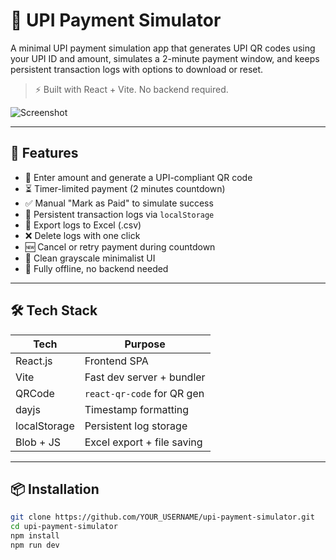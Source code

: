 # 🧾 UPI Payment Simulator

A minimal UPI payment simulation app that generates UPI QR codes using your UPI ID and amount, simulates a 2-minute payment window, and keeps persistent transaction logs with options to download or reset.

> ⚡ Built with React + Vite. No backend required.

![Screenshot](./screenshot.png)

---

## 🚀 Features

- 🔐 Enter amount and generate a UPI-compliant QR code
- ⏳ Timer-limited payment (2 minutes countdown)
- ✅ Manual "Mark as Paid" to simulate success
- 📜 Persistent transaction logs via `localStorage`
- 📂 Export logs to Excel (.csv)
- ❌ Delete logs with one click
- 🆕 Cancel or retry payment during countdown
- 🎨 Clean grayscale minimalist UI
- 🧠 Fully offline, no backend needed

---

## 🛠️ Tech Stack

| Tech         | Purpose                         |
|--------------|----------------------------------|
| React.js     | Frontend SPA                    |
| Vite         | Fast dev server + bundler       |
| QRCode       | `react-qr-code` for QR gen      |
| dayjs        | Timestamp formatting            |
| localStorage | Persistent log storage          |
| Blob + JS    | Excel export + file saving      |

---

## 📦 Installation

```bash
git clone https://github.com/YOUR_USERNAME/upi-payment-simulator.git
cd upi-payment-simulator
npm install
npm run dev
